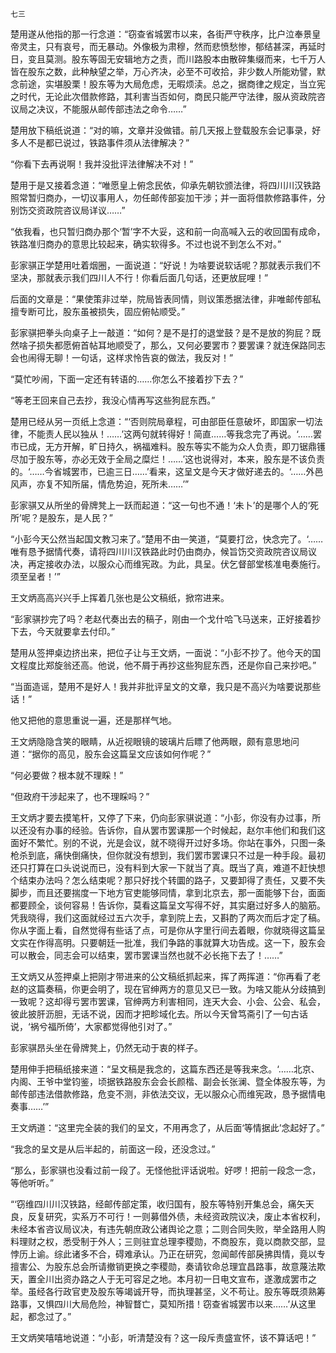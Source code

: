     七三 

   楚用遂从他指的那一行念道：“窃查省城罢市以来，各街严守秩序，比户泣奉景皇帝灵主，只有哀号，而无暴动。外像极为肃穆，然而悲愤愁惨，郁结甚深，再延时日，变且莫测。股东等固无安辑地方之责，而川路股本由散碎集缀而来，七千万人皆在股东之数，此种觖望之举，万心齐决，必至不可收拾，非少数人所能劝譬，默念前途，实堪股栗！股东等为大局危虑，无暇烦渎。总之，据商律之规定，当立宪之时代，无论此次借款修路，其利害当否如何，商民只能严守法律，服从资政院咨议局之决议，不能服从邮传部违法之命令……”

   楚用放下稿纸说道：“对的嘛，文章并没做错。前几天报上登载股东会记事录，好多人不是都已说过，铁路事件须从法律解决？”

   “你看下去再说啊！我并没批评法律解决不对！”

   楚用于是又接着念道：“唯愿皇上俯念民依，仰承先朝钦颁法律，将四川川汉铁路照常暂归商办，一切议事用人，勿任邮传部妄加干涉；并一面将借款修路事件，分别饬交资政院咨议局详议……”

   “依我看，也只暂归商办那个‘暂’字不大妥，这和前一向高喊入云的收回国有成命，铁路准归商办的意思比较起来，确实软得多。不过也说不到怎么不对。”

   彭家骐正学楚用吐着烟圈，一面说道：“好说！为啥要说软话呢？那就表示我们不坚决，那就表示我们四川人不行！你看后面几句话，还更放屁哩！”

   后面的文章是：“果使策非过举，院局皆表同情，则议策悉据法律，非唯邮传部私擅专断可比，股东虽被损失，固应俯帖顺受。”

   彭家骐把拳头向桌子上一敲道：“如何？是不是打的退堂鼓？是不是放的狗屁？既然啥子损失都愿俯首帖耳地顺受了，那么，又何必要罢市？要罢课？就连保路同志会也闹得无聊！一句话，这样求怜告哀的做法，我反对！”

   “莫忙吵闹，下面一定还有转语的……你怎么不接着抄下去？”

   “等老王回来自己去抄，我没心情再写这些狗屁东西。”

   楚用已经从另一页纸上念道：“‘否则院局章程，可由部臣任意破坏，即国家一切法律，不能责人民以独从！……’这两句就转得好！简直……等我念完了再说。‘……罢市已成，无方开解，旷日持久，祸福难料。股东等实不能为众人负责，即刀锯鼎镬尽加于股东等，亦必无效于全局之糜烂！……’这也说得对，本来，股东是不该负责的。‘……今省城罢市，已逾三日……’看来，这呈文是今天才做好递去的。‘……外邑风声，亦复不知所届，情危势迫，死所未……’”

   彭家骐又从所坐的骨牌凳上一跃而起道：“这一句也不通！‘未卜’的是哪个人的‘死所’呢？是股东，是人民？”

   “小彭今天公然当起国文教习来了。”楚用不由一笑道，“莫要打岔，快念完了。‘……唯有恳予据情代奏，请将四川川汉铁路此时仍由商办，候旨饬交资政院咨议局议决，再定接收办法，以服众心而维宪政。为此，具呈。伏乞督部堂核准电奏施行。须至呈者！’”

   王文炳高高兴兴手上挥着几张也是公文稿纸，掀帘进来。

   “彭家骐抄完了吗？老赵代奏出去的稿子，刚由一个戈什哈飞马送来，正好接着抄下去，今天就要拿去付印。”

   楚用从签押桌边挤出来，把位子让与王文炳，一面说：“小彭不抄了。他今天的国文程度比郑旋翁还高。他说，他不屑于再抄这些狗屁东西，还是你自己来抄吧。”

   “当面造谣，楚用不是好人！我并非批评呈文的文章，我只是不高兴为啥要说那些话！”

   他又把他的意思重说一遍，还是那样气地。

   王文炳隐隐含笑的眼睛，从近视眼镜的玻璃片后瞟了他两眼，颇有意思地问道：“据你的高见，股东会这篇呈文应该如何作呢？”

   “何必要做？根本就不理睬！”

   “但政府干涉起来了，也不理睬吗？”

   王文炳才要去摸笔杆，又停了下来，仍向彭家骐说道：“小彭，你没有办过事，所以还没有办事的经验。告诉你，自从罢市罢课那一个时候起，赵尔丰他们和我们这面好不繁忙。别的不说，光是会议，就不晓得开过好多场。你站在事外，只图一条枪杀到底，痛快倒痛快，但你就没有想到，我们罢市罢课只不过是一种手段。最初还只打算在口头说说而已，没有料到大家一下就当了真。既当了真，难道不赶快想个结束办法吗？怎么结束呢？那只好找个转圜的路子，又要卸得了责任，又要不失脚步，而且还要揣度一下地方官吏能够同情，拿到北京去，那一面能够下台，面面都要顾全，谈何容易！告诉你，莫看这篇呈文写得不好，其实磨过好多人的脑筋。凭我晓得，我们这面就经过五六次手，拿到院上去，又斟酌了两次而后才定了稿。你从字面上看，自然觉得有些话了点，可是你从字里行间去着眼，你就晓得这篇呈文实在作得高明。只要朝廷一批准，我们争路的事就算大功告成。这一下，股东会可以散会，同志会可以结束，罢市罢课当然也就不必长拖下去了！……”

   王文炳又从签押桌上把刚才带进来的公文稿纸抓起来，挥了两挥道：“你再看了老赵的这篇奏稿，你更会明了，现在官绅两方的意见又已一致。为啥又能从分歧搞到一致呢？这却得亏罢市罢课，官绅两方利害相同，连天大会、小会、公会、私会，彼此披肝沥胆，无话不说，因而才把畛域化去。所以今天曾笃斋引了一句古话说，‘祸兮福所倚’，大家都觉得他引对了。”

   彭家骐昂头坐在骨牌凳上，仍然无动于衷的样子。

   楚用伸手把稿纸接来道：“呈文稿是我念的，这篇东西还是等我来念。‘……北京、内阁、王爷中堂钧鉴，顷据铁路股东会会长颜楷、副会长张澜、暨全体股东等，为邮传部违法借款修路，危变不测，非依法交议，无以服众心而维宪政，恳予据情电奏事……’”

   王文炳道：“这里完全装的我们的呈文，不用再念了，从后面‘等情据此’念起好了。”

   “我念的呈文是从后半起的，前面这一段，还没念过。”

   “那么，彭家骐也没看过前一段了。无怪他批评话说啦。好啰！把前一段念一念，等他听听。”

   “‘窃维四川川汉铁路，经邮传部定策，收归国有，股东等特别开集总会，痛矢天良，反复研究，实系万不可行！一则募借外债，未经资政院议决，废止本省权利，未经本省咨议局议决，有违先朝庶政公诸舆论之意；二则合同失败，举全路用人购料理财之权，悉受制于外人；三则驻宜总理李稷勋，不商股东，竟以商款交部，显悖历上谕。综此诸多不合，碍难承认。乃正在研究，忽闻邮传部戾拂舆情，竟以专擅害公、为股东总会所请撤销更换之李稷勋，奏请钦命总理宜昌路事，故意蔑法欺天，置全川出资办路之人于无可容足之地。本月初一日电文宣布，遂激成罢市之举。虽经各行政官吏及股东等竭诚开导，而执理甚坚，义不苟让。股东等既须熟筹路事，又惧四川大局危险，神智瞀亡，莫知所措！窃查省城罢市以来……’从这里起，都念过了。”

   王文炳笑嘻嘻地说道：“小彭，听清楚没有？这一段斥责盛宣怀，该不算话吧！”

